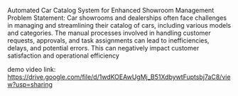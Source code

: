 Automated Car Catalog System for Enhanced Showroom Management
Problem Statement:
Car showrooms and dealerships often face challenges in managing and streamlining their catalog of cars, including various models and categories. The manual processes involved in handling customer requests, approvals, and task assignments can lead to inefficiencies, delays, and potential errors. This can negatively impact customer satisfaction and operational efficiency

demo video link: https://drive.google.com/file/d/1wdKOEAwUgMj_B51XdbywtFuptsbj7aC8/view?usp=sharing